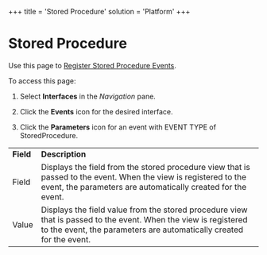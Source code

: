 +++
title = 'Stored Procedure'
solution = 'Platform'
+++

# Stored Procedure

<div class="use">

Use this page to [Register Stored Procedure
Events](../Use_Cases/Register_Stored_Procedure_Events).

</div>

To access this page:

1.  Select **Interfaces** in the *Navigation* pane.

2.  Click the **Events** icon for the desired interface. 

3.  Click the **Parameters** icon for an event with EVENT TYPE of
    StoredProcedure.

|           |                                                                                                                                                                                        |
| --------- | -------------------------------------------------------------------------------------------------------------------------------------------------------------------------------------- |
| **Field** | **Description**                                                                                                                                                                        |
| Field     | Displays the field from the stored procedure view that is passed to the event. When the view is registered to the event, the parameters are automatically created for the event.       |
| Value     | Displays the field value from the stored procedure view that is passed to the event. When the view is registered to the event, the parameters are automatically created for the event. |
